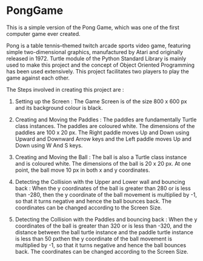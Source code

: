 # PongGame
This is a simple version of the Pong Game, which was one of the first computer game ever created.

Pong is a table tennis–themed twitch arcade sports video game, featuring simple two-dimensional graphics,
manufactured by Atari and originally released in 1972.
Turtle module of the Python Standard Library is mainly used to make this project and the concept of
Object Oriented Programming has been used extensively.
This project facilitates two players to play the game against each other.

The Steps involved in creating this project are :

1. Setting up the Screen :
   The Game Screen is of the size 800 x 600 px and its background colour is black.
   
2. Creating and Moving the Paddles :
   The paddles are fundamentally Turtle class instances. The paddles are coloured white. The dimensions of the paddles
   are 100 x 20 px. The Right paddle moves Up and Down using Upward and Downward Arrow keys and the Left paddle moves Up
   and Down using W And S keys.
   
3. Creating and Moving the Ball :
   The ball is also a Turtle class instance and is coloured white. The dimensions of the ball is 20 x 20 px.
   At one point, the ball move 10 px in both x and y coordinates.
   
4. Detecting the Collision with the Upper and Lower wall and bouncing back :
   When the y coordinates of the ball is greater than 280 or is less than -280, then the y coordinate of the ball movement
   is multiplied by -1, so that it turns negative and hence the ball bounces back.
   The coordinates can be changed according to the Screen Size.
   
5. Detecting the Collision with the Paddles and bouncing back :
   When the y coordinates of the ball is greater than 320 or is less than -320, and the distance between the ball
   turtle instance and the paddle turtle instance is less than 50 pxthen the y coordinate of the ball movement
   is multiplied by -1, so that it turns negative and hence the ball bounces back.
   The coordinates can be changed according to the Screen Size.
